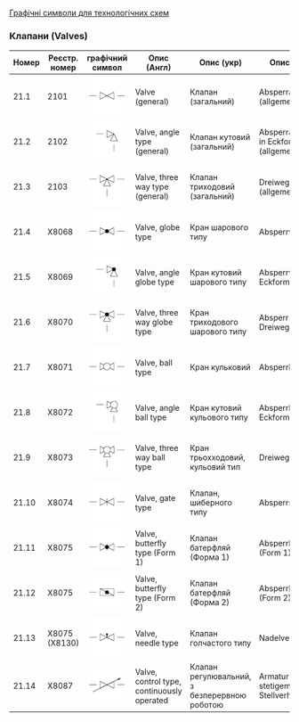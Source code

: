 [Графічні символи для технологічних схем](symbols.md)

### Клапани (Valves)

| Номер | Реєстр. номер | графічний символ                                             | Опис (Англ)                                | Опис (укр)                                   | Опис (Нім)                            |
| ----- | ------------- | ------------------------------------------------------------ | ------------------------------------------ | -------------------------------------------- | ------------------------------------- |
| 21.1  | 2101          | ![Absperrarmatur (allgemein)](media/Valve_(general).png)     | Valve (general)                            | Клапан (загальний)                           | Absperrarmatur (allgemein)            |
| 21.2  | 2102          | ![Absperrarmatur in Eckform (allgemein)](media/Valve_angle_type_(general).png) | Valve, angle type (general)                | Клапан кутовий (загальний)                   | Absperrarmatur in Eckform (allgemein) |
| 21.3  | 2103          | ![Dreiwegearmatur (allgemein)](media/Valve_three_way_type_(general).png) | Valve, three way type (general)            | Клапан триходовий (загальний)                | Dreiwegearmatur (allgemein)           |
| 21.4  | X8068         | ![Absperrventil](media/Valve_globe_type.png)                 | Valve, globe type                          | Кран шарового типу                           | Absperrventil                         |
| 21.5  | X8069         | ![Absperrventil in Eckform](media/Valve_angle_globe_type.png) | Valve, angle globe type                    | Кран кутовий шарового типу                   | Absperrventil in Eckform              |
| 21.6  | X8070         | ![Absperr-Dreiwegeventil](media/Valve_three_way_globe_type.png) | Valve, three way globe type                | Кран триходового шарового типу               | Absperr-Dreiwegeventil                |
| 21.7  | X8071         | ![Absperrhahn](media/Valve_ball_type.png)                    | Valve, ball type                           | Кран кульковий                               | Absperrhahn                           |
| 21.8  | X8072         | ![Absperrhahn in Eckform](media/Valve_angle_ball_type.png)   | Valve, angle ball type                     | Кран кутовий кульового типу                  | Absperrhahn in Eckform                |
| 21.9  | X8073         | ![Dreiwegehahn](media/Valve_three_way_ball_type.png)         | Valve, three way ball type                 | Кран трьохходовий, кульовий тип              | Dreiwegehahn                          |
| 21.10 | X8074         | ![Absperrschieber](media/Valve_gate_type.png)                | Valve, gate type                           | Клапан, шиберного типу                       | Absperrschieber                       |
| 21.11 | X8075         | ![Absperrklappe (Form 1)](media/Valve_butterfly_type_(form_1).png) | Valve, butterfly type (Form 1)             | Клапан батерфляй (Форма 1)                   | Absperrklappe (Form 1)                |
| 21.12 | X8075         | ![Absperrklappe (Form 2)](media/Valve_butterfly_type_(form_2).png) | Valve, butterfly type (Form 2)             | Клапан батерфляй (Форма 2)                   | Absperrklappe (Form 2)                |
| 21.13 | X8075 (X8130) | ![Nadelventil](media/Valve_needle_type.png)                  | Valve, needle type                         | Клапан голчастого типу                       | Nadelventil                           |
| 21.14 | X8087         | ![Armatur mit stetigem Stellverhalten](media/Valve_control_type_continuously_operated.png) | Valve, control type, continuously operated | Клапан регулювальний, з безперервною роботою | Armatur mit stetigem Stellverhalten   |